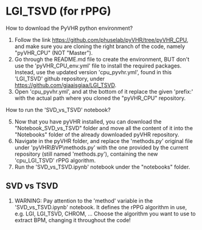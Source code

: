 # LGI_TSVD (for rPPG) 

How to download the PyVHR python environment?

1) Follow the link https://github.com/phuselab/pyVHR/tree/pyVHR_CPU, and make sure you are cloning the right branch of the code, namely "pyVHR_CPU" (NOT "Master").
2) Go through the README.md file to create the environment, BUT don't use the 'pyVHR_CPU_env.yml' file to install the required packages. Instead, use the updated version  'cpu_pyvhr.yml', found in this 'LGI_TSVD' github repository, under https://github.com/giaaisgiaa/LGI_TSVD.
3) Open 'cpu_pyvhr.yml', and at the bottom of it replace the given 'prefix:' with the actual path where you cloned the "pyVHR_CPU" repository.

How to run the 'SVD_vs_TSVD' notebook?

5) Now that you have pyVHR installed, you can download the "Notebook_SVD_vs_TSVD" folder and move all the content of it into the "Notebooks" folder of the already downloaded pyVHR repository.
6) Navigate in the pyVHR folder, and replace the 'methods.py' original file under 'pyVHR\BVP\methods.py' with the one provided by the current repository (still named 'methods.py'), containing the new 'cpu_LGI_TSVD' rPPG algorithm.
7) Run the 'SVD_vs_TSVD.ipynb' notebook under the "notebooks" folder.

## SVD vs TSVD

1) WARNING:
Pay attention to the 'method' variable in the 'SVD_vs_TSVD.ipynb' notebook. It defines the rPPG algorithm in use, e.g.       LGI, LGI_TSVD, CHROM, ... Choose the algorithm you want to use to extract BPM, changing it throughout the code! 
